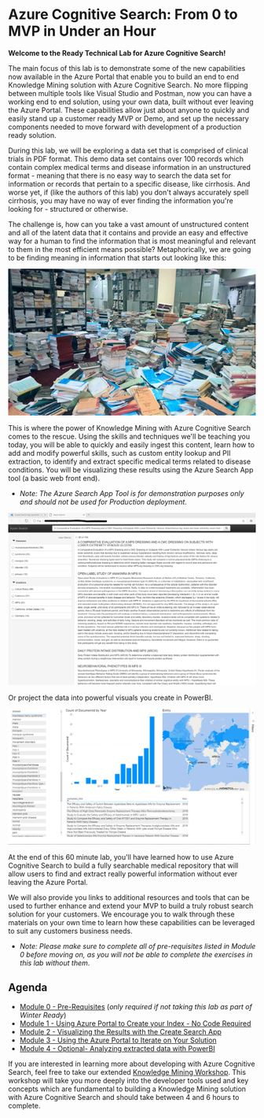 # Azure Cognitive Search: From 0 to MVP in Under an Hour

**Welcome to the Ready Technical Lab for Azure Cognitive Search!** 

The main focus of this lab is to demonstrate some of the new capabilities now available in the Azure Portal that enable you to build an end to end Knowledge Mining solution with Azure Cognitive Search.  No more flipping between multiple tools like Visual Studio and Postman, now you can have a working end to end solution, using your own data, built without ever leaving the Azure Portal.  These capabilities allow just about anyone to quickly and easily stand up a customer ready MVP or Demo, and set up the necessary components needed to move forward with development of a production ready solution.

During this lab, we will be exploring a data set that is comprised of clinical trials in PDF format.  This demo data set contains over 100 records which contain complex medical terms and disease information in an unstructured format - meaning that there is no easy way to search the data set for information or records that pertain to a specific disease, like cirrhosis.  And worse yet, if (like the authors of this lab) you don't always accurately spell cirrhosis, you may have no way of ever finding the information you're looking for - structured or otherwise.

The challenge is, how can you take a vast amount of unstructured content and all of the latent data that it contains and provide an easy and effective way for a human to find the information that is most meaningful and relevant to them in the most efficient means possible?  Metaphorically, we are going to be finding meaning in information that starts out looking like this:

![](images/unstructured.png)

This is where the power of Knowledge Mining with Azure Cognitive Search comes to the rescue.  Using the skills and techniques we'll be teaching you today, you will be able to quickly and easily ingest this content, learn how to add and modify powerful skills, such as custom entity lookup and PII extraction, to identify and extract specific medical terms related to disease conditions.  You will be visualizing these results using the Azure Search App tool (a basic web front end).

+ *Note: The Azure Search App Tool is for demonstration purposes only and should not be used for Production deployment*.

![](images/CreateApp.jpg)

Or project the data into powerful visuals you create in PowerBI.  

![](images/mod5/ks-pbi-visual5-filledmap-graph.png)

At the end of this 60 minute lab, you'll have learned how to use Azure Cognitive Search to build a fully searchable medical repository that will allow users to find and extract really powerful information without ever leaving the Azure Portal.  

We will also provide you links to additional resources and tools that can be used to further enhance and extend your MVP to build a truly robust search solution for your customers.  We encourage you to walk through these materials on your own time to learn how these capabilities can be leveraged to suit any customers business needs.

+ *Note: Please make sure to complete all of pre-requisites listed in Module 0 before moving on, as you will not be able to complete the exercises in this lab without them*.

## Agenda

+ [Module 0 - Pre-Requisites](./Module%200.md) (*only required if not taking this lab as part of Winter Ready*)
+ [Module 1 - Using Azure Portal to Create your Index - No Code Required](./Module%201.md)
+ [Module 2 - Visualizing the Results with the Create Search App](./Module%202.md)
+ [Module 3 - Using the Azure Portal to Iterate on Your Solution](./Module%203.md)
+ [Module 4 - Optional- Analyzing extracted data with PowerBI](./Module%204.md)


If you are interested in learning more about developing with Azure Cognitive Search, feel free to take our extended [Knowledge Mining Workshop](https://github.com/Azure-Samples/azure-search-knowledge-mining/tree/master/workshops).  This workshop will take you more deeply into the developer tools used and key concepts which are fundamental to building a Knowledge Mining solution with Azure Cognitive Search and should take between 4 and 6 hours to complete.

